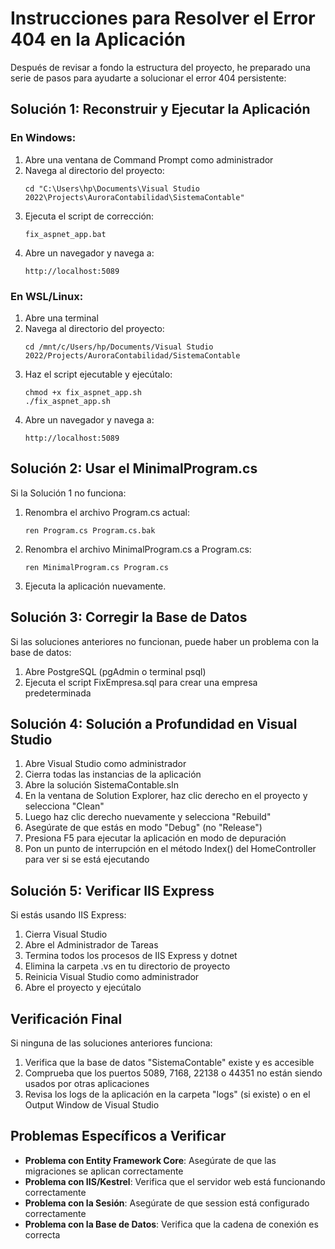 # Instrucciones para Resolver el Error 404 en la Aplicación

Después de revisar a fondo la estructura del proyecto, he preparado una serie de pasos para ayudarte a solucionar el error 404 persistente:

## Solución 1: Reconstruir y Ejecutar la Aplicación

### En Windows:
1. Abre una ventana de Command Prompt como administrador
2. Navega al directorio del proyecto:
   ```
   cd "C:\Users\hp\Documents\Visual Studio 2022\Projects\AuroraContabilidad\SistemaContable"
   ```
3. Ejecuta el script de corrección:
   ```
   fix_aspnet_app.bat
   ```
4. Abre un navegador y navega a:
   ```
   http://localhost:5089
   ```

### En WSL/Linux:
1. Abre una terminal
2. Navega al directorio del proyecto:
   ```
   cd /mnt/c/Users/hp/Documents/Visual Studio 2022/Projects/AuroraContabilidad/SistemaContable
   ```
3. Haz el script ejecutable y ejecútalo:
   ```
   chmod +x fix_aspnet_app.sh
   ./fix_aspnet_app.sh
   ```
4. Abre un navegador y navega a:
   ```
   http://localhost:5089
   ```

## Solución 2: Usar el MinimalProgram.cs

Si la Solución 1 no funciona:

1. Renombra el archivo Program.cs actual:
   ```
   ren Program.cs Program.cs.bak
   ```
2. Renombra el archivo MinimalProgram.cs a Program.cs:
   ```
   ren MinimalProgram.cs Program.cs
   ```
3. Ejecuta la aplicación nuevamente.

## Solución 3: Corregir la Base de Datos

Si las soluciones anteriores no funcionan, puede haber un problema con la base de datos:

1. Abre PostgreSQL (pgAdmin o terminal psql)
2. Ejecuta el script FixEmpresa.sql para crear una empresa predeterminada

## Solución 4: Solución a Profundidad en Visual Studio

1. Abre Visual Studio como administrador
2. Cierra todas las instancias de la aplicación
3. Abre la solución SistemaContable.sln
4. En la ventana de Solution Explorer, haz clic derecho en el proyecto y selecciona "Clean"
5. Luego haz clic derecho nuevamente y selecciona "Rebuild"
6. Asegúrate de que estás en modo "Debug" (no "Release")
7. Presiona F5 para ejecutar la aplicación en modo de depuración
8. Pon un punto de interrupción en el método Index() del HomeController para ver si se está ejecutando

## Solución 5: Verificar IIS Express

Si estás usando IIS Express:

1. Cierra Visual Studio
2. Abre el Administrador de Tareas
3. Termina todos los procesos de IIS Express y dotnet
4. Elimina la carpeta .vs en tu directorio de proyecto
5. Reinicia Visual Studio como administrador
6. Abre el proyecto y ejecútalo

## Verificación Final

Si ninguna de las soluciones anteriores funciona:

1. Verifica que la base de datos "SistemaContable" existe y es accesible
2. Comprueba que los puertos 5089, 7168, 22138 o 44351 no están siendo usados por otras aplicaciones
3. Revisa los logs de la aplicación en la carpeta "logs" (si existe) o en el Output Window de Visual Studio

## Problemas Específicos a Verificar

- **Problema con Entity Framework Core**: Asegúrate de que las migraciones se aplican correctamente
- **Problema con IIS/Kestrel**: Verifica que el servidor web está funcionando correctamente
- **Problema con la Sesión**: Asegúrate de que session está configurado correctamente
- **Problema con la Base de Datos**: Verifica que la cadena de conexión es correcta